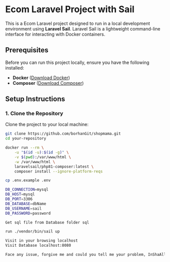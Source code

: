 # Ecom Laravel Project with Sail

This is a Ecom Laravel project designed to run in a local development environment using **Laravel Sail**. Laravel Sail is a lightweight command-line interface for interacting with Docker containers.

## **Prerequisites**

Before you can run this project locally, ensure you have the following installed:

- **Docker** ([Download Docker](https://www.docker.com/get-started))
- **Composer** ([Download Composer](https://getcomposer.org/download/))

## **Setup Instructions**
### **1. Clone the Repository**
Clone the project to your local machine:
```bash
git clone https://github.com/borhanGit/shopmama.git
cd your-repository

docker run --rm \
    -u "$(id -u):$(id -g)" \
    -v $(pwd):/var/www/html \
    -w /var/www/html \
    laravelsail/php81-composer:latest \
    composer install --ignore-platform-reqs

cp .env.example .env

DB_CONNECTION=mysql
DB_HOST=mysql
DB_PORT=3306
DB_DATABASE=dbName
DB_USERNAME=sail
DB_PASSWORD=password

Get sql file from Database folder sql

run ./vendor/bin/sail up

Visit in your browsing localhost
Visit Database localhost:8080

Face any issue, forgive me and could you tell me your problem, InShaAllah I'll try to solve this.
